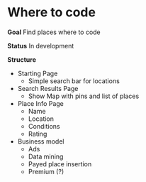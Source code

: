 # Where to code
**Goal**  Find places where to code

**Status**  In development

**Structure**
+ Starting Page
  - Simple search bar for locations
+ Search Results Page
  - Show Map with pins and list of places
+ Place Info Page
  - Name
  - Location
  - Conditions
  - Rating
+ Business model
  - Ads
  - Data mining
  - Payed place insertion
  - Premium (?)
